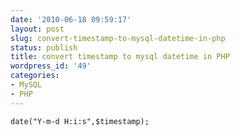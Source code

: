 ```yaml
---
date: '2010-06-18 09:59:17'
layout: post
slug: convert-timestamp-to-mysql-datetime-in-php
status: publish
title: convert timestamp to mysql datetime in PHP
wordpress_id: '49'
categories:
- MySQL
- PHP
---
```


`date("Y-m-d H:i:s",$timestamp);`
